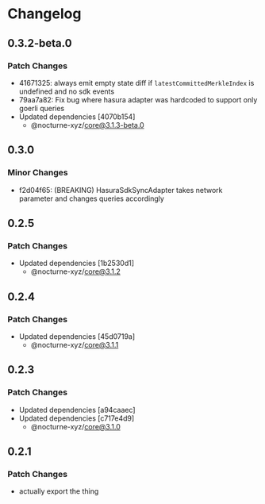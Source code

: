 # Changelog

## 0.3.2-beta.0

### Patch Changes

- 41671325: always emit empty state diff if `latestCommittedMerkleIndex` is undefined and no sdk events
- 79aa7a82: Fix bug where hasura adapter was hardcoded to support only goerli queries
- Updated dependencies [4070b154]
  - @nocturne-xyz/core@3.1.3-beta.0

## 0.3.0

### Minor Changes

- f2d04f65: (BREAKING) HasuraSdkSyncAdapter takes network parameter and changes queries accordingly

## 0.2.5

### Patch Changes

- Updated dependencies [1b2530d1]
  - @nocturne-xyz/core@3.1.2

## 0.2.4

### Patch Changes

- Updated dependencies [45d0719a]
  - @nocturne-xyz/core@3.1.1

## 0.2.3

### Patch Changes

- Updated dependencies [a94caaec]
- Updated dependencies [c717e4d9]
  - @nocturne-xyz/core@3.1.0

## 0.2.1

### Patch Changes

- actually export the thing
